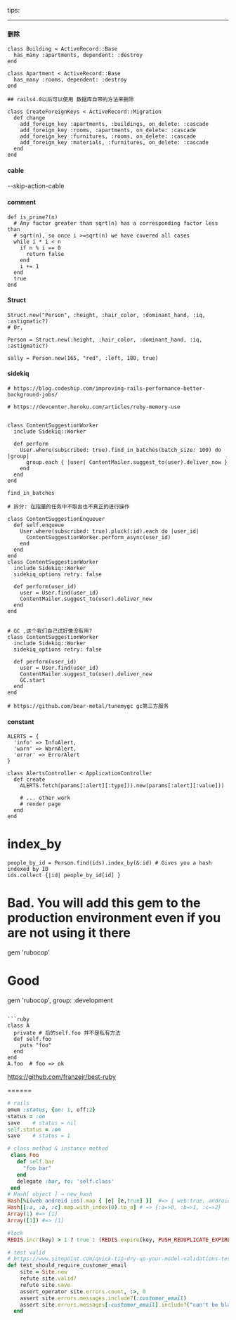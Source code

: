 tips:

--------


#### 删除

```
class Building < ActiveRecord::Base
  has_many :apartments, dependent: :destroy
end

class Apartment < ActiveRecord::Base
  has_many :rooms, dependent: :destroy
end

## rails4.0以后可以使用 数据库自带的方法来删除

class CreateForeignKeys < ActiveRecord::Migration
  def change
    add_foreign_key :apartments, :buildings, on_delete: :cascade
    add_foreign_key :rooms, :apartments, on_delete: :cascade
    add_foreign_key :furnitures, :rooms, on_delete: :cascade
    add_foreign_key :materials, :furnitures, on_delete: :cascade
  end
end

```


#### cable

 --skip-action-cable
 
#### comment

```
def is_prime?(n)
  # Any factor greater than sqrt(n) has a corresponding factor less than 
  # sqrt(n), so once i >=sqrt(n) we have covered all cases
  while i * i < n
    if n % i == 0 
      return false
    end
    i += 1
  end
  true
end
```

#### Struct


```
Struct.new("Person", :height, :hair_color, :dominant_hand, :iq, :astigmatic?)
# Or,

Person = Struct.new(:height, :hair_color, :dominant_hand, :iq, :astigmatic?)

sally = Person.new(165, "red", :left, 180, true)
```

#### sidekiq

```
# https://blog.codeship.com/improving-rails-performance-better-background-jobs/

# https://devcenter.heroku.com/articles/ruby-memory-use


class ContentSuggestionWorker
  include Sidekiq::Worker

  def perform
    User.where(subscribed: true).find_in_batches(batch_size: 100) do |group|
      group.each { |user| ContentMailer.suggest_to(user).deliver_now }
    end
  end
end

find_in_batches

# 拆分: 在指量的任务中不取出也不真正的进行操作

class ContentSuggestionEnqueuer
  def self.enqueue
    User.where(subscribed: true).pluck(:id).each do |user_id|
      ContentSuggestionWorker.perform_async(user_id)
    end
  end
end
class ContentSuggestionWorker
  include Sidekiq::Worker
  sidekiq_options retry: false

  def perform(user_id)
    user = User.find(user_id)
    ContentMailer.suggest_to(user).deliver_now
  end
end


# GC ,这个我们自己试好像没有用?
class ContentSuggestionWorker
  include Sidekiq::Worker
  sidekiq_options retry: false

  def perform(user_id)
    user = User.find(user_id)
    ContentMailer.suggest_to(user).deliver_now
    GC.start
  end
end

# https://github.com/bear-metal/tunemygc gc第三方服务
```

####  constant
```
ALERTS = {
  'info' => InfoAlert,
  'warn' => WarnAlert,
  'error' => ErrorAlert
}

class AlertsController < ApplicationController
  def create
    ALERTS.fetch(params[:alert][:type])).new(params[:alert][:value]))

    # ... other work
    # render page
  end
end
```

# index_by
```
people_by_id = Person.find(ids).index_by(&:id) # Gives you a hash indexed by ID
ids.collect {|id| people_by_id[id] }
```
# Bad. You will add this gem to the production environment even if you are not using it there
gem 'rubocop'

# Good
gem 'rubocop', group: :development
```

```ruby
class A
  private # 后的self.foo 并不是私有方法
  def self.foo
    puts "foo"
  end
end
A.foo  # foo => ok

```
https://github.com/franzejr/best-ruby

======
```ruby
# rails
emum :status, {on: 1, off:2}
status = :on
save    # status = nil
self.status = :on
save    # status = 1
```
```ruby
# class method & instance method
 class Foo
   def self.bar
     "foo bar"
   end
   delegate :bar, to: 'self.class'
 end
# Hash[ object ] → new_hash
Hash[%i(web android ios).map { |e| [e,true] }]  #=> { web:true, android: true, ios: true}
Hash[[:a, :b, :c].map.with_index(0).to_a] # => {:a=>0, :b=>1, :c=>2}
Array(1) #=> [1]
Array([1]) #=> [1]

#lock
REDIS.incr(key) > 1 ? true : (REDIS.expire(key, PUSH_REDUPLICATE_EXPIRE_TIME) && false)

# test valid
# https://www.sitepoint.com/quick-tip-dry-up-your-model-validations-tests
def test_should_require_customer_email
    site = Site.new
    refute site.valid?
    refute site.save
    assert_operator site.errors.count, :>, 0
    assert site.errors.messages.include?(:customer_email)
    assert site.errors.messages[:customer_email].include?("can't be blank")
  end
```
